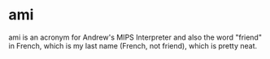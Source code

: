 # ami
ami is an acronym for Andrew's MIPS Interpreter and also the word "friend" in French, which is my last name (French, not friend), which is pretty neat.
